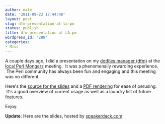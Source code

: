 ```yaml
---
author: nate
date: '2011-09-23 17:44:40'
layout: post
slug: dfm-presentation-at-la-pm
status: publish
title: dfm presentation at LA.pm
wordpress_id: '288'
categories:
- Misc
---
```


A couple days ago, I did a presentation on my <a href="/2010/10/16/dfm-a-utility-to-manage-dotfiles/">dotfiles manager (dfm)</a> at the <a href="http://losangeles.pm.org/">local Perl Mongers</a> meeting.  It was a phenomenally rewarding experience.  The Perl community has always been fun and engaging and this meeting was no different.

Here's the <a href="https://github.com/justone/dfm_present">source for the slides</a> and a <a href="https://github.com/downloads/justone/dfm_present/dfm_present.pdf">PDF rendering</a> for ease of perusing.  It's a good overview of current usage as well as a laundry list of future features.

Enjoy.

<strong>Update:</strong> Here are the slides, hosted by <a href="http://speakerdeck.com/">speakerdeck.com</a>

<script src="http://speakerdeck.com/embed/4e84c72dc893fc0050000676.js?size=preview"></script>